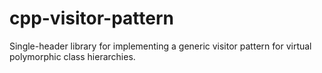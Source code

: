 # cpp-visitor-pattern
Single-header library for implementing a generic visitor pattern for virtual polymorphic class hierarchies.

